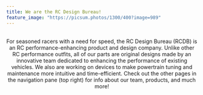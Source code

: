 ```yaml
---
title: We are the RC Design Bureau!
feature_image: "https://picsum.photos/1300/400?image=989"
---
```


<br>

<center> 
For seasoned racers with a need for speed, the RC Design Bureau (RCDB) is an RC performance-enhancing product and design company. Unlike other RC performance outfits, all of our parts are original designs made by an innovative team dedicated to enhancing the performance of existing vehicles. We also are working on devices to make powertrain tuning and maintenance more intuitive and time-efficient. Check out the other pages in the navigation pane (top right) for info about our team, products, and much more!
</center>